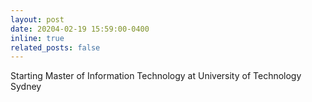 ```yaml
---
layout: post
date: 20204-02-19 15:59:00-0400
inline: true
related_posts: false
---
```


Starting Master of Information Technology at University of Technology Sydney
